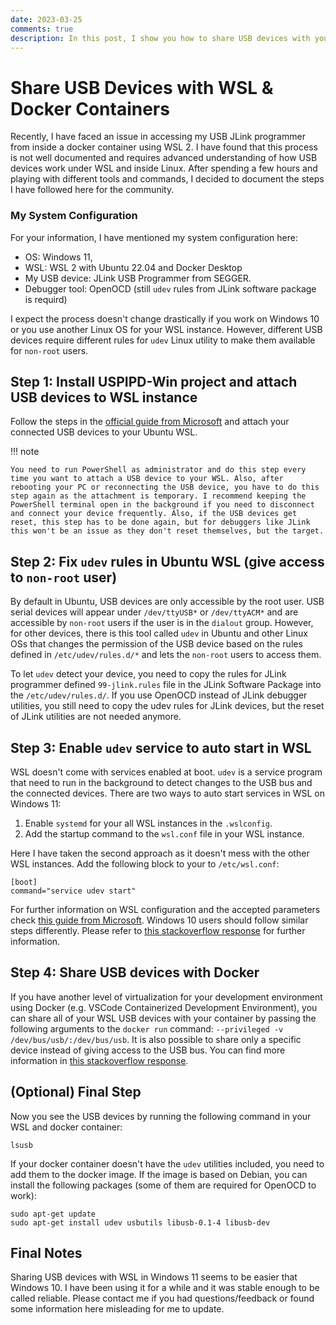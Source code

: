 ```yaml
---
date: 2023-03-25
comments: true
description: In this post, I show you how to share USB devices with your WSL instances and Docker containers.
---
```

# Share USB Devices with WSL & Docker Containers

Recently, I have faced an issue in accessing my USB JLink programmer from inside a docker container using WSL 2. I have found that this process is not well documented and requires advanced understanding of how USB devices work under WSL and inside Linux. After spending a few hours and playing with different tools and commands, I decided to document the steps I have followed here for the community.

### My System Configuration
For your information, I have mentioned my system configuration here:

- OS: Windows 11,
- WSL: WSL 2 with Ubuntu 22.04 and Docker Desktop
- My USB device: JLink USB Programmer from SEGGER.
- Debugger tool: OpenOCD (still `udev` rules from JLink software package is requird)

I expect the process doesn't change drastically if you work on Windows 10 or you use another Linux OS for your WSL instance. However, different USB devices require different rules for `udev` Linux utility to make them available for `non-root` users.

## Step 1: Install USPIPD-Win project and attach USB devices to WSL instance
Follow the steps in the [official guide from Microsoft](https://learn.microsoft.com/en-us/windows/wsl/connect-usb) and attach your connected USB devices to your Ubuntu WSL.

!!! note

    You need to run PowerShell as administrator and do this step every time you want to attach a USB device to your WSL. Also, after rebooting your PC or reconnecting the USB device, you have to do this step again as the attachment is temporary. I recommend keeping the PowerShell terminal open in the background if you need to disconnect and connect your device frequently. Also, if the USB devices get reset, this step has to be done again, but for debuggers like JLink this won't be an issue as they don't reset themselves, but the target.

## Step 2: Fix `udev` rules in Ubuntu WSL (give access to `non-root` user)
By default in Ubuntu, USB devices are only accessible by the root user. USB serial devices will appear under `/dev/ttyUSB*` or `/dev/ttyACM*` and are accessible by `non-root` users if the user is in the `dialout` group. However, for other devices, there is this tool called `udev` in Ubuntu and other Linux OSs that changes the permission of the USB device based on the rules defined in `/etc/udev/rules.d/*` and lets the `non-root` users to access them.

To let `udev` detect your device, you need to copy the rules for JLink programmer defined `99-jlink.rules` file in the JLink Software Package into the `/etc/udev/rules.d/`. If you use OpenOCD instead of JLink debugger utilities, you still need to copy the udev rules for JLink devices, but the reset of JLink utilities are not needed anymore.

## Step 3: Enable `udev` service to auto start in WSL
WSL doesn't come with services enabled at boot. `udev` is a service program that need to run in the background to detect changes to the USB bus and the connected devices. There are two ways to auto start services in WSL on Windows 11: 

1. Enable `systemd` for your all WSL instances in the `.wslconfig`. 
2. Add the startup command to the `wsl.conf` file in your WSL instance.

Here I have taken the second approach as it doesn't mess with the other WSL instances. Add the following block to your to `/etc/wsl.conf`:
```shell
[boot]
command="service udev start"
```
For further information on WSL configuration and the accepted parameters check [this guide from Microsoft](https://learn.microsoft.com/en-us/windows/wsl/wsl-config).
Windows 10 users should follow similar steps differently. Please refer to [this stackoverflow response](https://superuser.com/questions/1701853/how-to-enable-a-service-to-start-with-wsl2) for further information.

## Step 4: Share USB devices with Docker
If you have another level of virtualization for your development environment using Docker (e.g. VSCode Containerized Development Environment), you can share all of your WSL USB devices with your container by passing the following arguments to the `docker run` command: `--privileged -v /dev/bus/usb/:/dev/bus/usb`. It is also possible to share only a specific device instead of giving access to the USB bus. You can find more information in [this stackoverflow response](https://stackoverflow.com/questions/24225647/docker-a-way-to-give-access-to-a-host-usb-or-serial-device).


## (Optional) Final Step
Now you see the USB devices by running the following command in your WSL and docker container:
```shell
lsusb
```
If your docker container doesn't have the `udev` utilities included, you need to add them to the docker image. If the image is based on Debian, you can install the following packages (some of them are required for OpenOCD to work):
```shell
sudo apt-get update
sudo apt-get install udev usbutils libusb-0.1-4 libusb-dev
```

## Final Notes
Sharing USB devices with WSL in Windows 11 seems to be easier that Windows 10. I have been using it for a while and it was stable enough to be called reliable. Please contact me if you had questions/feedback or found some information here misleading for me to update.
